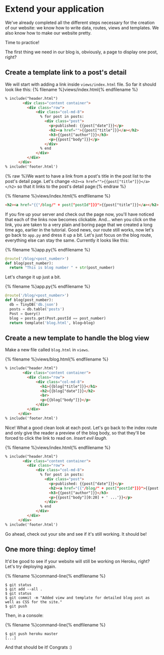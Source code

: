 # Extend your application

We've already completed all the different steps necessary for the creation of our website: we know how to write data, routes, views and templates. We also know how to make our website pretty.

Time to practice!

The first thing we need in our blog is, obviously, a page to display one post, right?

## Create a template link to a post's detail

We will start with adding a link inside `views/index.html` file. So far it should look like this:
{% filename %}views/index.html{% endfilename %}
```html
% include("header.html")
        <div class="content container">
          <div class="row">
              <div class="col-md-8">
                % for post in posts:
                  <div class="post">
                    <p>published: {{post["date"]}}</p>
                    <h2><a href="">{{post["title"]}}</a></h2>
                    <h3>{{post["author"]}}</h3>
                    <p>{{post["body"]}}</p>
                  </div>
                % end
              </div>
          </div>
      </div>
% include('footer.html')
```

{% raw %}We want to have a link from a post's title in the post list to the post's detail page. Let's change `<h2><a href="">{{post["title"]}}</a></h2>` so that it links to the post's detail page:{% endraw %}

{% filename %}views/index.html{% endfilename %}
```html
<h2><a href="{{"/blog/" + post["postId"]}}">{{post["title"]}}</a></h2>
```

If you fire up your server and check out the page now, you'll have noticed that each of the links now becomes clickable.  And... when you click on the link, you are taken to a very plain and boring page that we created a long time ago, earlier in the tutorial.  Good news, our route still works, now let's go back to `app.py` and dress it up a bit.  Let's just focus on the blog route, everything else can stay the same.  Currently it looks like this:

{% filename %}app.py{% endfilename %}
```python
@route('/blog/<post_number>')
def blog(post_number):
  return "This is blog number " + str(post_number)
```

Let's change it up just a bit.

{% filename %}app.py{% endfilename %}
```python
@route('/blog/<post_number>')
def blog(post_number):
  db = TinyDB('db.json')
  posts = db.table('posts')
  Post = Query()
  blog = posts.get(Post.postId == post_number)
  return template('blog.html', blog=blog)
```

## Create a new template to handle the blog view

Make a new file called `blog.html` in `views`.

{% filename %}views/blog.html{% endfilename %}
```html
% include("header.html")
        <div class="content container">
          <div class="row">
              <div class="col-md-8">
                <h1>{{blog["title"]}}</h1>
                <h2>{{blog["date"]}}</h2>
                <br>
                <p>{{blog["body"]}}</p>
              </div>
          </div>
      </div>
% include('footer.html')
```
Nice!  What a good clean look at each post.  Let's go back to the index route and only give the reader a preview of the blog body, so that they'll be forced to click the link to read on.  *Insert evil laugh.*

{% filename %}views/index.html{% endfilename %}
```html
% include("header.html")
        <div class="content container">
          <div class="row">
              <div class="col-md-8">
                % for post in posts:
                  <div class="post">
                    <p>published: {{post["date"]}}</p>
                    <h2><a href="{{"/blog/" + post["postId"]}}">{{post["title"]}}</a></h2>
                    <h3>{{post["author"]}}</h3>
                    <p>{{post["body"][0:20] + ' ...'}}</p>
                  </div>
                % end
              </div>
          </div>
      </div>
% include('footer.html')
```

Go ahead, check out your site and see if it's still working.  It should be!

## One more thing: deploy time!

It'd be good to see if your website will still be working on Heroku, right? Let's try deploying again.

{% filename %}command-line{% endfilename %}
```
$ git status
$ git add --all .
$ git status
$ git commit -m "Added view and template for detailed blog post as well as CSS for the site."
$ git push
```

Then, in a console:

{% filename %}command-line{% endfilename %}
```
$ git push heroku master
[...]
```

And that should be it! Congrats :)
